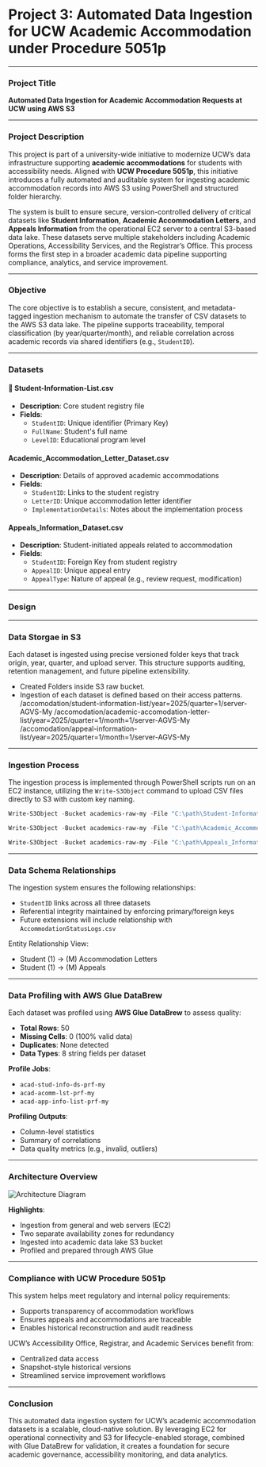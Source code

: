 
# Project 3: Automated Data Ingestion for UCW Academic Accommodation under Procedure 5051p

---

### **Project Title**
**Automated Data Ingestion for Academic Accommodation Requests at UCW using AWS S3**

---

### **Project Description**
This project is part of a university-wide initiative to modernize UCW’s data infrastructure supporting **academic accommodations** for students with accessibility needs. Aligned with **UCW Procedure 5051p**, this initiative introduces a fully automated and auditable system for ingesting academic accommodation records into AWS S3 using PowerShell and structured folder hierarchy.

The system is built to ensure secure, version-controlled delivery of critical datasets like **Student Information**, **Academic Accommodation Letters**, and **Appeals Information** from the operational EC2 server to a central S3-based data lake. These datasets serve multiple stakeholders including Academic Operations, Accessibility Services, and the Registrar’s Office. This process forms the first step in a broader academic data pipeline supporting compliance, analytics, and service improvement.

---

### **Objective**
The core objective is to establish a secure, consistent, and metadata-tagged ingestion mechanism to automate the transfer of CSV datasets to the AWS S3 data lake. The pipeline supports traceability, temporal classification (by year/quarter/month), and reliable correlation across academic records via shared identifiers (e.g., `StudentID`).

---

### **Datasets**

#### 📄 Student-Information-List.csv
- **Description**: Core student registry file
- **Fields**: 
  - `StudentID`: Unique identifier (Primary Key)
  - `FullName`: Student's full name
  - `LevelID`: Educational program level

#### Academic_Accommodation_Letter_Dataset.csv
- **Description**: Details of approved academic accommodations
- **Fields**:
  - `StudentID`: Links to the student registry
  - `LetterID`: Unique accommodation letter identifier
  - `ImplementationDetails`: Notes about the implementation process

#### Appeals_Information_Dataset.csv
- **Description**: Student-initiated appeals related to accommodation
- **Fields**:
  - `StudentID`: Foreign Key from student registry
  - `AppealID`: Unique appeal entry
  - `AppealType`: Nature of appeal (e.g., review request, modification)

---

### **Design**


---

### **Data Storgae in S3**

Each dataset is ingested using precise versioned folder keys that track origin, year, quarter, and upload server. This structure supports auditing, retention management, and future pipeline extensibility.
- Created Folders inside S3 raw bucket.
- Ingestion of each dataset is defined based on their access patterns.
  /accomodation/student-information-list/year=2025/quarter=1/server-AGVS-My
  /accomodation/academic-accomodation-letter-list/year=2025/quarter=1/month=1/server-AGVS-My
  /accomodation/appeal-information-list/year=2025/quarter=1/month=1/server-AGVS-My

---

### **Ingestion Process**
The ingestion process is implemented through PowerShell scripts run on an EC2 instance, utilizing the `Write-S3Object` command to upload CSV files directly to S3 with custom key naming.

```powershell
Write-S3Object -Bucket academics-raw-my -File "C:\path\Student-Information-List.csv" -Key "accomodation/student-information-list/year=2025/quarter=01/month=1/server=AGVS-My/Student-Information-List.csv"

Write-S3Object -Bucket academics-raw-my -File "C:\path\Academic_Accommodation_Letter_Dataset.csv" -Key "accomodation/academic-accomodation-letter-list/year=2025/quarter=1/server=AGVS-My/Academic_Accommodation_Letter_Dataset.csv"

Write-S3Object -Bucket academics-raw-my -File "C:\path\Appeals_Information_Dataset.csv" -Key "accomodation/appeal-information-list/year=2025/quarter=01/month=1/server=AGVS-My/Appeals_Information_Dataset.csv"
```

---

### **Data Schema Relationships**
The ingestion system ensures the following relationships:
- `StudentID` links across all three datasets
- Referential integrity maintained by enforcing primary/foreign keys
- Future extensions will include relationship with `AccommodationStatusLogs.csv`

Entity Relationship View:
- Student (1) → (M) Accommodation Letters
- Student (1) → (M) Appeals

---

### **Data Profiling with AWS Glue DataBrew**
Each dataset was profiled using **AWS Glue DataBrew** to assess quality:
- **Total Rows**: 50
- **Missing Cells**: 0 (100% valid data)
- **Duplicates**: None detected
- **Data Types**: 8 string fields per dataset

**Profile Jobs**:
- `acad-stud-info-ds-prf-my`
- `acad-acomm-lst-prf-my`
- `acad-app-info-list-prf-my`

**Profiling Outputs**:
- Column-level statistics
- Summary of correlations
- Data quality metrics (e.g., invalid, outliers)

---

### **Architecture Overview**
![Architecture Diagram](./images/academic-data-ingestion-diagram.png)

**Highlights**:
- Ingestion from general and web servers (EC2)
- Two separate availability zones for redundancy
- Ingested into academic data lake S3 bucket
- Profiled and prepared through AWS Glue

---

### **Compliance with UCW Procedure 5051p**
This system helps meet regulatory and internal policy requirements:
- Supports transparency of accommodation workflows
- Ensures appeals and accommodations are traceable
- Enables historical reconstruction and audit readiness

UCW’s Accessibility Office, Registrar, and Academic Services benefit from:
- Centralized data access
- Snapshot-style historical versions
- Streamlined service improvement workflows

---

### **Conclusion**
This automated data ingestion system for UCW’s academic accommodation datasets is a scalable, cloud-native solution. By leveraging EC2 for operational connectivity and S3 for lifecycle-enabled storage, combined with Glue DataBrew for validation, it creates a foundation for secure academic governance, accessibility monitoring, and data analytics.


